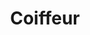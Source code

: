 ---
title: Coiffeur
date: 
draft: false

# descripcion
description : Dije de plata y microcubic

materials: Plata 925

color: Plateado

dimensions: 2cm

code: 02-13-0111

type: "Dijes"

categories: []

# Images
# first image will be shown in the product page
images:
  # - image: "images/path_to_image"
  # La ubicacion de las imagenes es imagenes/Dijes/Dijes.Microcubic/02-13-0111-coiffeur
  - image: "./images/dijes/microcubic/02-13-0111-coiffeur_a.JPG"
  - image: "./images/dijes/microcubic/02-13-0111-coiffeur_b.JPG"
---
